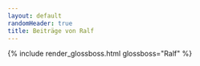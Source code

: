 ```yaml
---
layout: default
randomHeader: true
title: Beiträge von Ralf
---
```

{% include render_glossboss.html glossboss="Ralf" %}
